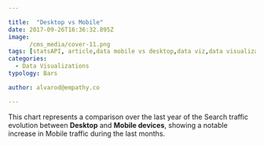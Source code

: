 ```yaml
---

title:  "Desktop vs Mobile"
date: 2017-09-26T16:36:32.895Z
image:
      /cms_media/cover-11.png
tags: [statsAPI, article,data mobile vs desktop,data viz,data visualization,infographics, mobile data]
categories:
  - Data Visualizations
typology: Bars

author: alvarod@empathy.co

---
```


<iyd-iframe src="/local-data-vis/2017-09-26-desktop-vs-mobile-search-traffic-evolution/" desktop-height="350px" tablet-height="" mobile-height="" framebimg-order="1"></iyd-iframe>

This chart represents a comparison over the last year of the Search traffic evolution between **Desktop** and **Mobile devices**, showing a notable increase in Mobile traffic during the last months.
